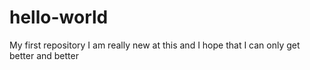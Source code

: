 # hello-world
My first repository
I am really new at this and I hope that I can only get better and better
